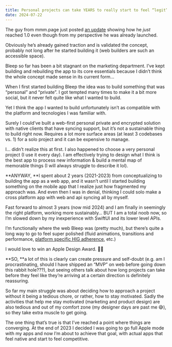 ```yaml
---
title: Personal projects can take YEARS to really start to feel “legit”
date: 2024-07-22
---
```


The guy from mmm.page just posted [an update](https://x.com/xhfloz/status/1814990357932732612) showing how he *just* reached 1.0 even though from my perspective he was already launched.

Obviously he’s already gained traction and is validated the concept, probably not long after he started building it (web builders are such an accessible space).

Bleep so far has been a bit stagnant on the marketing department. I’ve kept building and rebuilding the app to its core essentials because I didn’t think the whole concept made sense in its current form…

When I first started building Bleep the idea was to build something that was “personal” and “private”. I got tempted many times to make it a bit more social, but it never felt quite like what I wanted to build.

Yet I think the app I wanted to build unfortunately isn’t as compatible with the platform and tecnologies I was familiar with.

Surely I could’ve built a web-first personal private and encrypted solution with native clients that have syncing support, but it’s not a sustainable thing to build right now. Requires a lot more surface areas (at least 3 codebases vs. 1) for a solo project and it can be expensive to manage.

I… didn’t realize this at first. I also happened to choose a very personal project (I use it every day). I am effectively trying to design what I think is the best app to process new information &amp; build a mental map of memorable things (I will always struggle to describe it lol).

**ANYWAY, **I spent about 2 years (2021-2023) from conceptualizing to building the app as a web app, and it wasn’t until I started building something on the mobile app that I realize just how fragmented my approach was. And even then I was in denial, thinking I could solo make a cross platform app with web and api syncing all by myself.

Fast forward to almost 3 years (now mid 2024) and I am finally in seemingly the right platform, working more sustainably… BUT I am a total noob now, so I’m slowed down by my inexperience with SwiftUI and its lower level APIs.

I’m functionally where the web Bleep was (pretty much), but there’s quite a long way to go to feel super polished (fluid animations, transitions and performance, [platform specific HIG adherence](https://developer.apple.com/design/human-interface-guidelines/), etc.)

I would love to win an Apple Design Award. 🥇😥

**SO, **a lot of this is clearly can create pressure and self-doubt (e.g. am I procrastinating, should I have shipped an “MVP” on web before going down this rabbit hole???), but seeing others talk about how long projects can take before they feel like they’re arriving at a certain direction is definitely reassuring.

So far my main struggle was about deciding how to approach a project without it being a tedious chore, or rather, how to stay motivated. Sadly the activities that help me stay motivated (marketing and product design) are also tedious and out of my comfort zone (my designer days are past me 😅), so they take extra muscle to get going.

The one thing that’s true is that I’ve reached a point where things are converging. At the end of 2023 I decided I was going to go full Apple mode with my apps and now I’m about to achieve that goal, with actual apps that feel native and start to feel competitive.
